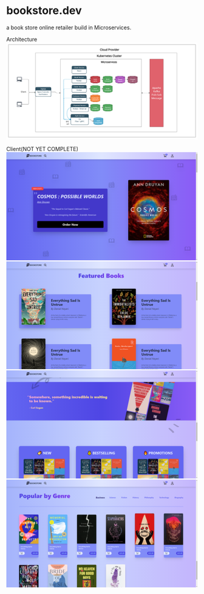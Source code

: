 # bookstore.dev
a book store online retailer build in Microservices.



Architecture
![Screenshot](bookstore.dev.png)


Client(NOT YET COMPLETE)
![Screenshot](client1.png)
![Screenshot](client2.png)
![Screenshot](client3.png)
![Screenshot](client4.png)

